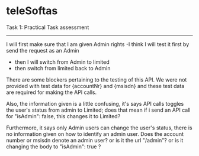 # teleSoftas
Task 1: Practical Task assessment
___________________________________________________________

I will first make sure that I am given Admin rights
-I think I will test it first by send the request as an Admin 
- then I will switch from Admin to limited 
- then switch from limited back to Admin

There are some blockers pertaining to the testing of this API. We were not provided with test data for {accountNr} and {msisdn} and these test data are required for making the API calls. 

Also, the information given is a little confusing, it's says API calls toggles the user's status from admin to Limited; does that mean if i send an API call for "isAdmin": false, this changes it to Limited?

Furthermore, it says only Admin users can change the user's status, there is no information given on how to identify an admin user. 
Does the account number or msisdn denote an admin user? 
or is it the url "/admin"? 
or is it changing the body to "isAdmin": true ?

